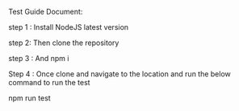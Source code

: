 Test Guide Document:

step 1 : Install NodeJS latest version

step 2: Then clone the repository

step 3 : And npm i

Step 4 : Once clone and navigate to the location and run the below command to run the test

npm run test

